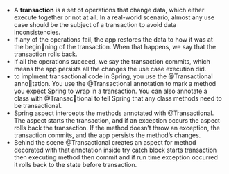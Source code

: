 - A **transaction** is a set of operations that change data, which either execute together or not at all. In a real-world scenario, almost any use case should be the subject of a transaction to avoid data inconsistencies.
-  If any of the operations fail, the app restores the data to how it was at the beginning of the transaction. When that happens, we say that the transaction rolls back. 
- If all the operations succeed, we say the transaction commits, which means the app persists all the changes the use case execution did.
- to implment transactional code in Spring, you use the @Transactional annotation. You use the @Transactional annotation to mark a method you expect Spring to wrap in a transaction. You can also annotate a class with @Transactional to tell Spring that any class methods need to be transactional.
- Spring aspect intercepts the methods annotated with @Transactional. The aspect starts the transaction, and if an exception occurs the aspect rolls back the transaction. If the method doesn’t throw an exception, the transaction commits, and the app persists the method’s changes.
- Behind the scene @Transactional creates an aspect for method decorated with that annotation inside try catch block starts transaction then executing method then commit and if run time exception occurred it rolls back to the state before transaction. 